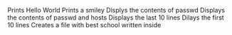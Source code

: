 Prints Hello World
Prints a smiley
Displys the contents of passwd
Displays the contents of passwd and hosts
Displays the last 10 lines
Dilays the first 10 lines
Creates a file with best school written inside
